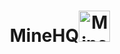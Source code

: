 # <p align="center"><b>MineHQ</b><img width="50" src="https://github.com/Desistirei/MineHQ-Minimal/assets/35118711/a1946d21-c9d3-4a98-b588-e929646f190f" alt="MineHQ Logo"></p>
